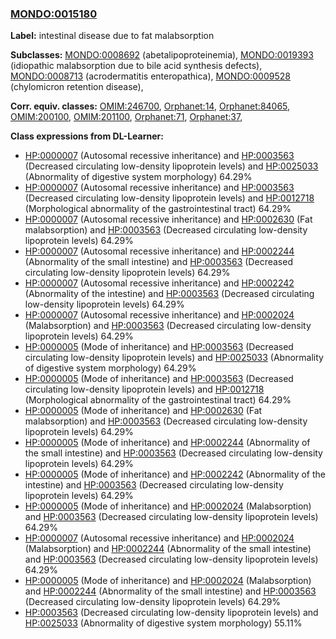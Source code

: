 
### [MONDO:0015180](http://purl.obolibrary.org/obo/MONDO_0015180)
**Label:** intestinal disease due to fat malabsorption

**Subclasses:** [MONDO:0008692](http://purl.obolibrary.org/obo/MONDO_0008692) (abetalipoproteinemia), [MONDO:0019393](http://purl.obolibrary.org/obo/MONDO_0019393) (idiopathic malabsorption due to bile acid synthesis defects), [MONDO:0008713](http://purl.obolibrary.org/obo/MONDO_0008713) (acrodermatitis enteropathica), [MONDO:0009528](http://purl.obolibrary.org/obo/MONDO_0009528) (chylomicron retention disease), 

**Corr. equiv. classes:** [OMIM:246700](http://purl.obolibrary.org/obo/OMIM_246700), [Orphanet:14](http://www.orpha.net/ORDO/Orphanet_14), [Orphanet:84065](http://www.orpha.net/ORDO/Orphanet_84065), [OMIM:200100](http://purl.obolibrary.org/obo/OMIM_200100), [OMIM:201100](http://purl.obolibrary.org/obo/OMIM_201100), [Orphanet:71](http://www.orpha.net/ORDO/Orphanet_71), [Orphanet:37](http://www.orpha.net/ORDO/Orphanet_37), 

**Class expressions from DL-Learner:**

- [HP:0000007](http://purl.obolibrary.org/obo/HP_0000007) (Autosomal recessive inheritance) and [HP:0003563](http://purl.obolibrary.org/obo/HP_0003563) (Decreased circulating low-density lipoprotein levels) and [HP:0025033](http://purl.obolibrary.org/obo/HP_0025033) (Abnormality of digestive system morphology) 64.29%
- [HP:0000007](http://purl.obolibrary.org/obo/HP_0000007) (Autosomal recessive inheritance) and [HP:0003563](http://purl.obolibrary.org/obo/HP_0003563) (Decreased circulating low-density lipoprotein levels) and [HP:0012718](http://purl.obolibrary.org/obo/HP_0012718) (Morphological abnormality of the gastrointestinal tract) 64.29%
- [HP:0000007](http://purl.obolibrary.org/obo/HP_0000007) (Autosomal recessive inheritance) and [HP:0002630](http://purl.obolibrary.org/obo/HP_0002630) (Fat malabsorption) and [HP:0003563](http://purl.obolibrary.org/obo/HP_0003563) (Decreased circulating low-density lipoprotein levels) 64.29%
- [HP:0000007](http://purl.obolibrary.org/obo/HP_0000007) (Autosomal recessive inheritance) and [HP:0002244](http://purl.obolibrary.org/obo/HP_0002244) (Abnormality of the small intestine) and [HP:0003563](http://purl.obolibrary.org/obo/HP_0003563) (Decreased circulating low-density lipoprotein levels) 64.29%
- [HP:0000007](http://purl.obolibrary.org/obo/HP_0000007) (Autosomal recessive inheritance) and [HP:0002242](http://purl.obolibrary.org/obo/HP_0002242) (Abnormality of the intestine) and [HP:0003563](http://purl.obolibrary.org/obo/HP_0003563) (Decreased circulating low-density lipoprotein levels) 64.29%
- [HP:0000007](http://purl.obolibrary.org/obo/HP_0000007) (Autosomal recessive inheritance) and [HP:0002024](http://purl.obolibrary.org/obo/HP_0002024) (Malabsorption) and [HP:0003563](http://purl.obolibrary.org/obo/HP_0003563) (Decreased circulating low-density lipoprotein levels) 64.29%
- [HP:0000005](http://purl.obolibrary.org/obo/HP_0000005) (Mode of inheritance) and [HP:0003563](http://purl.obolibrary.org/obo/HP_0003563) (Decreased circulating low-density lipoprotein levels) and [HP:0025033](http://purl.obolibrary.org/obo/HP_0025033) (Abnormality of digestive system morphology) 64.29%
- [HP:0000005](http://purl.obolibrary.org/obo/HP_0000005) (Mode of inheritance) and [HP:0003563](http://purl.obolibrary.org/obo/HP_0003563) (Decreased circulating low-density lipoprotein levels) and [HP:0012718](http://purl.obolibrary.org/obo/HP_0012718) (Morphological abnormality of the gastrointestinal tract) 64.29%
- [HP:0000005](http://purl.obolibrary.org/obo/HP_0000005) (Mode of inheritance) and [HP:0002630](http://purl.obolibrary.org/obo/HP_0002630) (Fat malabsorption) and [HP:0003563](http://purl.obolibrary.org/obo/HP_0003563) (Decreased circulating low-density lipoprotein levels) 64.29%
- [HP:0000005](http://purl.obolibrary.org/obo/HP_0000005) (Mode of inheritance) and [HP:0002244](http://purl.obolibrary.org/obo/HP_0002244) (Abnormality of the small intestine) and [HP:0003563](http://purl.obolibrary.org/obo/HP_0003563) (Decreased circulating low-density lipoprotein levels) 64.29%
- [HP:0000005](http://purl.obolibrary.org/obo/HP_0000005) (Mode of inheritance) and [HP:0002242](http://purl.obolibrary.org/obo/HP_0002242) (Abnormality of the intestine) and [HP:0003563](http://purl.obolibrary.org/obo/HP_0003563) (Decreased circulating low-density lipoprotein levels) 64.29%
- [HP:0000005](http://purl.obolibrary.org/obo/HP_0000005) (Mode of inheritance) and [HP:0002024](http://purl.obolibrary.org/obo/HP_0002024) (Malabsorption) and [HP:0003563](http://purl.obolibrary.org/obo/HP_0003563) (Decreased circulating low-density lipoprotein levels) 64.29%
- [HP:0000007](http://purl.obolibrary.org/obo/HP_0000007) (Autosomal recessive inheritance) and [HP:0002024](http://purl.obolibrary.org/obo/HP_0002024) (Malabsorption) and [HP:0002244](http://purl.obolibrary.org/obo/HP_0002244) (Abnormality of the small intestine) and [HP:0003563](http://purl.obolibrary.org/obo/HP_0003563) (Decreased circulating low-density lipoprotein levels) 64.29%
- [HP:0000005](http://purl.obolibrary.org/obo/HP_0000005) (Mode of inheritance) and [HP:0002024](http://purl.obolibrary.org/obo/HP_0002024) (Malabsorption) and [HP:0002244](http://purl.obolibrary.org/obo/HP_0002244) (Abnormality of the small intestine) and [HP:0003563](http://purl.obolibrary.org/obo/HP_0003563) (Decreased circulating low-density lipoprotein levels) 64.29%
- [HP:0003563](http://purl.obolibrary.org/obo/HP_0003563) (Decreased circulating low-density lipoprotein levels) and [HP:0025033](http://purl.obolibrary.org/obo/HP_0025033) (Abnormality of digestive system morphology) 55.11%


